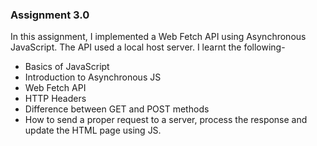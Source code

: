 ### Assignment 3.0
In this assignment, I implemented a Web Fetch API using Asynchronous JavaScript. The API used a local host server. I learnt the following-
- Basics of JavaScript
- Introduction to Asynchronous JS
- Web Fetch API
- HTTP Headers
- Difference between GET and POST methods
- How to send a proper request to a server, process the response and update the HTML page using JS.
